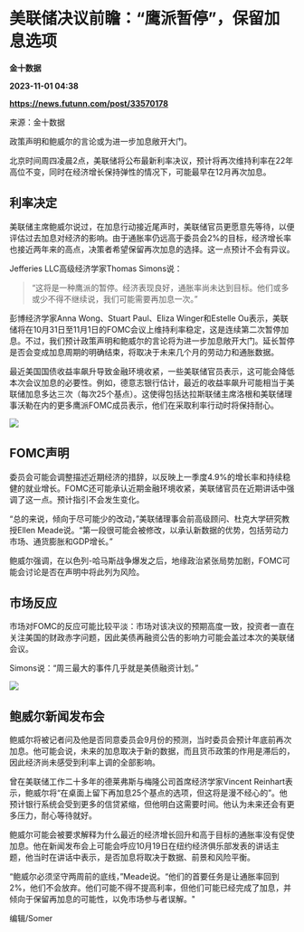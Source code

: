 # 美联储决议前瞻：“鹰派暂停”，保留加息选项
**金十数据**

**2023-11-01 04:38**

**https://news.futunn.com/post/33570178**

来源：金十数据

政策声明和鲍威尔的言论或为进一步加息敞开大门。

北京时间周四凌晨2点，美联储将公布最新利率决议，预计将再次维持利率在22年高位不变，同时在经济增长保持弹性的情况下，可能最早在12月再次加息。

利率决定
----

美联储主席鲍威尔说过，在加息行动接近尾声时，美联储官员更愿意先等待，以便评估过去加息对经济的影响。由于通胀率仍远高于委员会2%的目标，经济增长率也接近两年来的高点，决策者希望保留再次加息的选择。这一点预计不会有异议。

Jefferies LLC高级经济学家Thomas Simons说：

> “这将是一种鹰派的暂停。经济表现良好，通胀率尚未达到目标。他们或多或少不得不继续说，我们可能需要再加息一次。”

彭博经济学家Anna Wong、Stuart Paul、Eliza Winger和Estelle Ou表示，美联储将在10月31日至11月1日的FOMC会议上维持利率稳定，这是连续第二次暂停加息。不过，我们预计政策声明和鲍威尔的言论将为进一步加息敞开大门。延长暂停是否会变成加息周期的明确结束，将取决于未来几个月的劳动力和通胀数据。

最近美国国债收益率飙升导致金融环境收紧，一些美联储官员表示，这可能会降低本次会议加息的必要性。例如，德意志银行估计，最近的收益率飙升可能相当于美联储加息多达三次（每次25个基点）。这使得包括达拉斯联储主席洛根和美联储理事沃勒在内的更多鹰派FOMC成员表示，他们在采取利率行动时将保持耐心。

![](https://newsfile.futunn.com/public/NN-PersistNewsContentImage/7781/20231101/pic/0-33570178-0-288753211224f3249ef29cd24948907d.png/big)

FOMC声明
------

委员会可能会调整描述近期经济的措辞，以反映上一季度4.9%的增长率和持续稳健的就业增长。FOMC还可能承认近期金融环境收紧，美联储官员在近期讲话中强调了这一点。预计指引不会发生变化。

“总的来说，倾向于尽可能少的改动，”美联储理事会前高级顾问、杜克大学研究教授Ellen Meade说。“第一段很可能会被修改，以承认新数据的优势，包括劳动力市场、通货膨胀和GDP增长。”

鲍威尔强调，在以色列-哈马斯战争爆发之后，地缘政治紧张局势加剧，FOMC可能会讨论是否在声明中将此列为风险。

市场反应
----

市场对FOMC的反应可能比较平淡：市场对该决议的预期高度一致，投资者一直在关注美国的财政赤字问题，因此美债再融资公告的影响力可能会盖过本次的美联储会议。

Simons说：“周三最大的事件几乎就是美债融资计划。”

![](https://newsfile.futunn.com/public/NN-PersistNewsContentImage/7781/20231101/pic/0-33570178-1-7191fdda6e312d96a35202ddca13185d.png/big)

鲍威尔新闻发布会
--------

鲍威尔将被记者问及他是否同意委员会9月份的预测，当时委员会预计年底前再次加息。他可能会说，未来的加息取决于新的数据，而且货币政策的作用是滞后的，因此经济尚未感受到利率上调的全部影响。

曾在美联储工作二十多年的德莱弗斯与梅隆公司首席经济学家Vincent Reinhart表示，鲍威尔将“在桌面上留下再加息25个基点的选项，但这将是漫不经心的”。他预计银行系统会受到更多的信贷紧缩，但他明白这需要时间。他认为未来还会有更多压力，耐心等待就好。

鲍威尔可能会被要求解释为什么最近的经济增长回升和高于目标的通胀率没有促使加息。他在新闻发布会上可能会呼应10月19日在纽约经济俱乐部发表的讲话主题，他当时在讲话中表示，是否加息将取决于数据、前景和风险平衡。

“鲍威尔必须坚守两周前的底线，”Meade说。“他们的首要任务是让通胀率回到2%，他们不会放弃。他们可能不得不提高利率，但他们可能已经完成了加息，并倾向于保留再加息的可能性，以免市场参与者误解。"

编辑/Somer